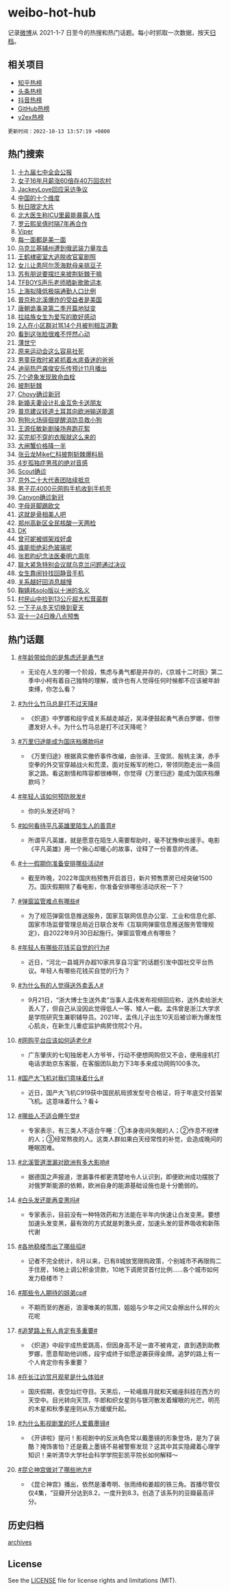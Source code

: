 # weibo-hot-hub

记录[微博](https://www.weibo.com)从 2021-1-7 日至今的热搜和热门话题。每小时抓取一次数据，按天[归档](archives)。

## 相关项目

- [知乎热榜](https://github.com/lonnyzhang423/zhihu-hot-hub)
- [头条热榜](https://github.com/lonnyzhang423/toutiao-hot-hub)
- [抖音热榜](https://github.com/lonnyzhang423/douyin-hot-hub)
- [GitHub热榜](https://github.com/lonnyzhang423/github-hot-hub)
- [v2ex热榜](https://github.com/lonnyzhang423/v2ex-hot-hub)


`更新时间：2022-10-13 13:57:19 +0800`

## 热门搜索

1. [十九届七中全会公报](https://m.weibo.cn/search?containerid=100103type%3D1%26t%3D10%26q%3D%23%E5%8D%81%E4%B9%9D%E5%B1%8A%E4%B8%83%E4%B8%AD%E5%85%A8%E4%BC%9A%E5%85%AC%E6%8A%A5%23&stream_entry_id=51&isnewpage=1&extparam=seat%3D1%26filter_type%3Drealtimehot%26c_type%3D51%26dgr%3D0%26cate%3D10103%26pos%3D0%26display_time%3D1665640638%26pre_seqid%3D16656406380110993952&luicode=10000011&lfid=106003type%253D25%2526t%253D3%2526disable_hot%253D1%2526filter_type%253Drealtimehot)
1. [女子16年月薪涨60倍存40万回农村](https://m.weibo.cn/search?containerid=100103type%3D1%26t%3D10%26q%3D%23%E5%A5%B3%E5%AD%9016%E5%B9%B4%E6%9C%88%E8%96%AA%E6%B6%A860%E5%80%8D%E5%AD%9840%E4%B8%87%E5%9B%9E%E5%86%9C%E6%9D%91%23&stream_entry_id=31&isnewpage=1&extparam=seat%3D1%26c_type%3D31%26lcate%3D5001%26pos%3D0%26dgr%3D0%26realpos%3D1%26q%3D%2523%25E5%25A5%25B3%25E5%25AD%259016%25E5%25B9%25B4%25E6%259C%2588%25E8%2596%25AA%25E6%25B6%25A860%25E5%2580%258D%25E5%25AD%259840%25E4%25B8%2587%25E5%259B%259E%25E5%2586%259C%25E6%259D%2591%2523%26filter_type%3Drealtimehot%26flag%3D2%26band_rank%3D1%26cate%3D0%26display_time%3D1665640638%26pre_seqid%3D16656406380110993952&luicode=10000011&lfid=106003type%253D25%2526t%253D3%2526disable_hot%253D1%2526filter_type%253Drealtimehot)
1. [JackeyLove回应采访争议](https://m.weibo.cn/search?containerid=100103type%3D1%26t%3D10%26q%3D%23JackeyLove%E5%9B%9E%E5%BA%94%E9%87%87%E8%AE%BF%E4%BA%89%E8%AE%AE%23&stream_entry_id=31&isnewpage=1&extparam=seat%3D1%26c_type%3D31%26lcate%3D5001%26pos%3D1%26dgr%3D0%26realpos%3D2%26q%3D%2523JackeyLove%25E5%259B%259E%25E5%25BA%2594%25E9%2587%2587%25E8%25AE%25BF%25E4%25BA%2589%25E8%25AE%25AE%2523%26filter_type%3Drealtimehot%26flag%3D0%26band_rank%3D2%26cate%3D0%26display_time%3D1665640638%26pre_seqid%3D16656406380110993952&luicode=10000011&lfid=106003type%253D25%2526t%253D3%2526disable_hot%253D1%2526filter_type%253Drealtimehot)
1. [中国的十个维度](https://m.weibo.cn/search?containerid=100103type%3D1%26t%3D10%26q%3D%23%E4%B8%AD%E5%9B%BD%E7%9A%84%E5%8D%81%E4%B8%AA%E7%BB%B4%E5%BA%A6%23&stream_entry_id=31&isnewpage=1&extparam=seat%3D1%26c_type%3D31%26lcate%3D5001%26pos%3D2%26dgr%3D0%26realpos%3D3%26q%3D%2523%25E4%25B8%25AD%25E5%259B%25BD%25E7%259A%2584%25E5%258D%2581%25E4%25B8%25AA%25E7%25BB%25B4%25E5%25BA%25A6%2523%26filter_type%3Drealtimehot%26flag%3D0%26band_rank%3D3%26cate%3D0%26display_time%3D1665640638%26pre_seqid%3D16656406380110993952&luicode=10000011&lfid=106003type%253D25%2526t%253D3%2526disable_hot%253D1%2526filter_type%253Drealtimehot)
1. [秋日限定大片](https://m.weibo.cn/search?containerid=100103type%3D1%26t%3D10%26q%3D%23%E7%A7%8B%E6%97%A5%E9%99%90%E5%AE%9A%E5%A4%A7%E7%89%87%23&stream_entry_id=31&isnewpage=1&extparam=seat%3D1%26c_type%3D31%26lcate%3D5001%26pos%3D3%26dgr%3D0%26q%3D%2523%25E7%25A7%258B%25E6%2597%25A5%25E9%2599%2590%25E5%25AE%259A%25E5%25A4%25A7%25E7%2589%2587%2523%26filter_type%3Drealtimehot%26adid%3D167922%26band_rank%3D4%26cate%3D0%26display_time%3D1665640638%26pre_seqid%3D16656406380110993952&luicode=10000011&lfid=106003type%253D25%2526t%253D3%2526disable_hot%253D1%2526filter_type%253Drealtimehot)
1. [北大医生称ICU里最能暴露人性](https://m.weibo.cn/search?containerid=100103type%3D1%26t%3D10%26q%3D%23%E5%8C%97%E5%A4%A7%E5%8C%BB%E7%94%9F%E7%A7%B0ICU%E9%87%8C%E6%9C%80%E8%83%BD%E6%9A%B4%E9%9C%B2%E4%BA%BA%E6%80%A7%23&stream_entry_id=31&isnewpage=1&extparam=seat%3D1%26c_type%3D31%26lcate%3D5001%26pos%3D4%26dgr%3D0%26realpos%3D4%26q%3D%2523%25E5%258C%2597%25E5%25A4%25A7%25E5%258C%25BB%25E7%2594%259F%25E7%25A7%25B0ICU%25E9%2587%258C%25E6%259C%2580%25E8%2583%25BD%25E6%259A%25B4%25E9%259C%25B2%25E4%25BA%25BA%25E6%2580%25A7%2523%26filter_type%3Drealtimehot%26flag%3D0%26band_rank%3D4%26cate%3D0%26display_time%3D1665640638%26pre_seqid%3D16656406380110993952&luicode=10000011&lfid=106003type%253D25%2526t%253D3%2526disable_hot%253D1%2526filter_type%253Drealtimehot)
1. [罗云熙吴倩时隔7年再合作](https://m.weibo.cn/search?containerid=100103type%3D1%26t%3D10%26q%3D%23%E7%BD%97%E4%BA%91%E7%86%99%E5%90%B4%E5%80%A9%E6%97%B6%E9%9A%947%E5%B9%B4%E5%86%8D%E5%90%88%E4%BD%9C%23&stream_entry_id=31&isnewpage=1&extparam=seat%3D1%26c_type%3D31%26lcate%3D5001%26pos%3D5%26dgr%3D0%26realpos%3D5%26q%3D%2523%25E7%25BD%2597%25E4%25BA%2591%25E7%2586%2599%25E5%2590%25B4%25E5%2580%25A9%25E6%2597%25B6%25E9%259A%25947%25E5%25B9%25B4%25E5%2586%258D%25E5%2590%2588%25E4%25BD%259C%2523%26filter_type%3Drealtimehot%26flag%3D0%26band_rank%3D5%26cate%3D0%26display_time%3D1665640638%26pre_seqid%3D16656406380110993952&luicode=10000011&lfid=106003type%253D25%2526t%253D3%2526disable_hot%253D1%2526filter_type%253Drealtimehot)
1. [Viper](https://m.weibo.cn/search?containerid=100103type%3D1%26t%3D10%26q%3DViper&stream_entry_id=31&isnewpage=1&extparam=seat%3D1%26c_type%3D31%26lcate%3D5001%26pos%3D6%26dgr%3D0%26realpos%3D6%26q%3DViper%26filter_type%3Drealtimehot%26flag%3D1%26band_rank%3D6%26cate%3D0%26display_time%3D1665640638%26pre_seqid%3D16656406380110993952&luicode=10000011&lfid=106003type%253D25%2526t%253D3%2526disable_hot%253D1%2526filter_type%253Drealtimehot)
1. [每一面都是美一面](https://m.weibo.cn/search?containerid=100103type%3D1%26t%3D10%26q%3D%23%E6%AF%8F%E4%B8%80%E9%9D%A2%E9%83%BD%E6%98%AF%E7%BE%8E%E4%B8%80%E9%9D%A2%23&stream_entry_id=31&isnewpage=1&extparam=seat%3D1%26c_type%3D31%26lcate%3D5001%26pos%3D7%26dgr%3D0%26q%3D%2523%25E6%25AF%258F%25E4%25B8%2580%25E9%259D%25A2%25E9%2583%25BD%25E6%2598%25AF%25E7%25BE%258E%25E4%25B8%2580%25E9%259D%25A2%2523%26filter_type%3Drealtimehot%26adid%3D168028%26band_rank%3D7%26topic_ad%3D1%26cate%3D0%26display_time%3D1665640638%26pre_seqid%3D16656406380110993952&luicode=10000011&lfid=106003type%253D25%2526t%253D3%2526disable_hot%253D1%2526filter_type%253Drealtimehot)
1. [乌克兰基辅州遭到俄武装力量攻击](https://m.weibo.cn/search?containerid=100103type%3D1%26t%3D10%26q%3D%23%E4%B9%8C%E5%85%8B%E5%85%B0%E5%9F%BA%E8%BE%85%E5%B7%9E%E9%81%AD%E5%88%B0%E4%BF%84%E6%AD%A6%E8%A3%85%E5%8A%9B%E9%87%8F%E6%94%BB%E5%87%BB%23&stream_entry_id=31&isnewpage=1&extparam=seat%3D1%26c_type%3D31%26lcate%3D5001%26pos%3D8%26dgr%3D0%26realpos%3D7%26q%3D%2523%25E4%25B9%258C%25E5%2585%258B%25E5%2585%25B0%25E5%259F%25BA%25E8%25BE%2585%25E5%25B7%259E%25E9%2581%25AD%25E5%2588%25B0%25E4%25BF%2584%25E6%25AD%25A6%25E8%25A3%2585%25E5%258A%259B%25E9%2587%258F%25E6%2594%25BB%25E5%2587%25BB%2523%26filter_type%3Drealtimehot%26flag%3D1%26band_rank%3D7%26cate%3D0%26display_time%3D1665640638%26pre_seqid%3D16656406380110993952&luicode=10000011&lfid=106003type%253D25%2526t%253D3%2526disable_hot%253D1%2526filter_type%253Drealtimehot)
1. [王鹤棣密室大逃脱收官宴剧照](https://m.weibo.cn/search?containerid=100103type%3D1%26t%3D10%26q%3D%23%E7%8E%8B%E9%B9%A4%E6%A3%A3%E5%AF%86%E5%AE%A4%E5%A4%A7%E9%80%83%E8%84%B1%E6%94%B6%E5%AE%98%E5%AE%B4%E5%89%A7%E7%85%A7%23&stream_entry_id=31&isnewpage=1&extparam=seat%3D1%26c_type%3D31%26lcate%3D5001%26pos%3D9%26dgr%3D0%26realpos%3D8%26q%3D%2523%25E7%258E%258B%25E9%25B9%25A4%25E6%25A3%25A3%25E5%25AF%2586%25E5%25AE%25A4%25E5%25A4%25A7%25E9%2580%2583%25E8%2584%25B1%25E6%2594%25B6%25E5%25AE%2598%25E5%25AE%25B4%25E5%2589%25A7%25E7%2585%25A7%2523%26filter_type%3Drealtimehot%26flag%3D1%26band_rank%3D8%26cate%3D0%26display_time%3D1665640638%26pre_seqid%3D16656406380110993952&luicode=10000011&lfid=106003type%253D25%2526t%253D3%2526disable_hot%253D1%2526filter_type%253Drealtimehot)
1. [女儿让患阿尔茨海默母亲挑豆子](https://m.weibo.cn/search?containerid=100103type%3D1%26t%3D10%26q%3D%23%E5%A5%B3%E5%84%BF%E8%AE%A9%E6%82%A3%E9%98%BF%E5%B0%94%E8%8C%A8%E6%B5%B7%E9%BB%98%E6%AF%8D%E4%BA%B2%E6%8C%91%E8%B1%86%E5%AD%90%23&stream_entry_id=31&isnewpage=1&extparam=seat%3D1%26c_type%3D31%26lcate%3D5001%26pos%3D10%26dgr%3D0%26realpos%3D9%26q%3D%2523%25E5%25A5%25B3%25E5%2584%25BF%25E8%25AE%25A9%25E6%2582%25A3%25E9%2598%25BF%25E5%25B0%2594%25E8%258C%25A8%25E6%25B5%25B7%25E9%25BB%2598%25E6%25AF%258D%25E4%25BA%25B2%25E6%258C%2591%25E8%25B1%2586%25E5%25AD%2590%2523%26filter_type%3Drealtimehot%26flag%3D0%26band_rank%3D9%26cate%3D0%26display_time%3D1665640638%26pre_seqid%3D16656406380110993952&luicode=10000011&lfid=106003type%253D25%2526t%253D3%2526disable_hot%253D1%2526filter_type%253Drealtimehot)
1. [苏有朋说要摆烂来披荆斩棘干嘛](https://m.weibo.cn/search?containerid=100103type%3D1%26t%3D10%26q%3D%23%E8%8B%8F%E6%9C%89%E6%9C%8B%E8%AF%B4%E8%A6%81%E6%91%86%E7%83%82%E6%9D%A5%E6%8A%AB%E8%8D%86%E6%96%A9%E6%A3%98%E5%B9%B2%E5%98%9B%23&stream_entry_id=31&isnewpage=1&extparam=seat%3D1%26c_type%3D31%26lcate%3D5001%26pos%3D11%26dgr%3D0%26realpos%3D10%26q%3D%2523%25E8%258B%258F%25E6%259C%2589%25E6%259C%258B%25E8%25AF%25B4%25E8%25A6%2581%25E6%2591%2586%25E7%2583%2582%25E6%259D%25A5%25E6%258A%25AB%25E8%258D%2586%25E6%2596%25A9%25E6%25A3%2598%25E5%25B9%25B2%25E5%2598%259B%2523%26filter_type%3Drealtimehot%26flag%3D1%26band_rank%3D10%26cate%3D0%26display_time%3D1665640638%26pre_seqid%3D16656406380110993952&luicode=10000011&lfid=106003type%253D25%2526t%253D3%2526disable_hot%253D1%2526filter_type%253Drealtimehot)
1. [TFBOYS声乐老师晒新歌歌词本](https://m.weibo.cn/search?containerid=100103type%3D1%26t%3D10%26q%3D%23TFBOYS%E5%A3%B0%E4%B9%90%E8%80%81%E5%B8%88%E6%99%92%E6%96%B0%E6%AD%8C%E6%AD%8C%E8%AF%8D%E6%9C%AC%23&stream_entry_id=31&isnewpage=1&extparam=seat%3D1%26c_type%3D31%26lcate%3D5001%26pos%3D12%26dgr%3D0%26realpos%3D11%26q%3D%2523TFBOYS%25E5%25A3%25B0%25E4%25B9%2590%25E8%2580%2581%25E5%25B8%2588%25E6%2599%2592%25E6%2596%25B0%25E6%25AD%258C%25E6%25AD%258C%25E8%25AF%258D%25E6%259C%25AC%2523%26filter_type%3Drealtimehot%26flag%3D1%26band_rank%3D11%26cate%3D0%26display_time%3D1665640638%26pre_seqid%3D16656406380110993952&luicode=10000011&lfid=106003type%253D25%2526t%253D3%2526disable_hot%253D1%2526filter_type%253Drealtimehot)
1. [上海拟降低极端通勤人口比例](https://m.weibo.cn/search?containerid=100103type%3D1%26t%3D10%26q%3D%23%E4%B8%8A%E6%B5%B7%E6%8B%9F%E9%99%8D%E4%BD%8E%E6%9E%81%E7%AB%AF%E9%80%9A%E5%8B%A4%E4%BA%BA%E5%8F%A3%E6%AF%94%E4%BE%8B%23&stream_entry_id=31&isnewpage=1&extparam=seat%3D1%26c_type%3D31%26lcate%3D5001%26pos%3D13%26dgr%3D0%26realpos%3D12%26q%3D%2523%25E4%25B8%258A%25E6%25B5%25B7%25E6%258B%259F%25E9%2599%258D%25E4%25BD%258E%25E6%259E%2581%25E7%25AB%25AF%25E9%2580%259A%25E5%258B%25A4%25E4%25BA%25BA%25E5%258F%25A3%25E6%25AF%2594%25E4%25BE%258B%2523%26filter_type%3Drealtimehot%26flag%3D1%26band_rank%3D12%26cate%3D0%26display_time%3D1665640638%26pre_seqid%3D16656406380110993952&luicode=10000011&lfid=106003type%253D25%2526t%253D3%2526disable_hot%253D1%2526filter_type%253Drealtimehot)
1. [普京称北溪爆炸的受益者是美国](https://m.weibo.cn/search?containerid=100103type%3D1%26t%3D10%26q%3D%23%E6%99%AE%E4%BA%AC%E7%A7%B0%E5%8C%97%E6%BA%AA%E7%88%86%E7%82%B8%E7%9A%84%E5%8F%97%E7%9B%8A%E8%80%85%E6%98%AF%E7%BE%8E%E5%9B%BD%23&stream_entry_id=31&isnewpage=1&extparam=seat%3D1%26c_type%3D31%26lcate%3D5001%26pos%3D14%26dgr%3D0%26realpos%3D13%26q%3D%2523%25E6%2599%25AE%25E4%25BA%25AC%25E7%25A7%25B0%25E5%258C%2597%25E6%25BA%25AA%25E7%2588%2586%25E7%2582%25B8%25E7%259A%2584%25E5%258F%2597%25E7%259B%258A%25E8%2580%2585%25E6%2598%25AF%25E7%25BE%258E%25E5%259B%25BD%2523%26filter_type%3Drealtimehot%26flag%3D0%26band_rank%3D13%26cate%3D0%26display_time%3D1665640638%26pre_seqid%3D16656406380110993952&luicode=10000011&lfid=106003type%253D25%2526t%253D3%2526disable_hot%253D1%2526filter_type%253Drealtimehot)
1. [唐朝诡事录第二季开篇地狱变](https://m.weibo.cn/search?containerid=100103type%3D1%26t%3D10%26q%3D%23%E5%94%90%E6%9C%9D%E8%AF%A1%E4%BA%8B%E5%BD%95%E7%AC%AC%E4%BA%8C%E5%AD%A3%E5%BC%80%E7%AF%87%E5%9C%B0%E7%8B%B1%E5%8F%98%23&stream_entry_id=31&isnewpage=1&extparam=seat%3D1%26c_type%3D31%26lcate%3D5001%26pos%3D15%26dgr%3D0%26realpos%3D14%26q%3D%2523%25E5%2594%2590%25E6%259C%259D%25E8%25AF%25A1%25E4%25BA%258B%25E5%25BD%2595%25E7%25AC%25AC%25E4%25BA%258C%25E5%25AD%25A3%25E5%25BC%2580%25E7%25AF%2587%25E5%259C%25B0%25E7%258B%25B1%25E5%258F%2598%2523%26filter_type%3Drealtimehot%26flag%3D0%26band_rank%3D14%26cate%3D0%26display_time%3D1665640638%26pre_seqid%3D16656406380110993952&luicode=10000011&lfid=106003type%253D25%2526t%253D3%2526disable_hot%253D1%2526filter_type%253Drealtimehot)
1. [拉祜族女生为爱写的歌好感动](https://m.weibo.cn/search?containerid=100103type%3D1%26t%3D10%26q%3D%23%E6%8B%89%E7%A5%9C%E6%97%8F%E5%A5%B3%E7%94%9F%E4%B8%BA%E7%88%B1%E5%86%99%E7%9A%84%E6%AD%8C%E5%A5%BD%E6%84%9F%E5%8A%A8%23&stream_entry_id=31&isnewpage=1&extparam=seat%3D1%26c_type%3D31%26lcate%3D5001%26pos%3D16%26dgr%3D0%26realpos%3D15%26q%3D%2523%25E6%258B%2589%25E7%25A5%259C%25E6%2597%258F%25E5%25A5%25B3%25E7%2594%259F%25E4%25B8%25BA%25E7%2588%25B1%25E5%2586%2599%25E7%259A%2584%25E6%25AD%258C%25E5%25A5%25BD%25E6%2584%259F%25E5%258A%25A8%2523%26filter_type%3Drealtimehot%26adid%3D168117%26flag%3D0%26band_rank%3D15%26cate%3D0%26display_time%3D1665640638%26pre_seqid%3D16656406380110993952&luicode=10000011&lfid=106003type%253D25%2526t%253D3%2526disable_hot%253D1%2526filter_type%253Drealtimehot)
1. [2人在小区群对骂14个月被判相互道歉](https://m.weibo.cn/search?containerid=100103type%3D1%26t%3D10%26q%3D%232%E4%BA%BA%E5%9C%A8%E5%B0%8F%E5%8C%BA%E7%BE%A4%E5%AF%B9%E9%AA%8214%E4%B8%AA%E6%9C%88%E8%A2%AB%E5%88%A4%E7%9B%B8%E4%BA%92%E9%81%93%E6%AD%89%23&stream_entry_id=31&isnewpage=1&extparam=seat%3D1%26c_type%3D31%26lcate%3D5001%26pos%3D17%26dgr%3D0%26realpos%3D16%26q%3D%25232%25E4%25BA%25BA%25E5%259C%25A8%25E5%25B0%258F%25E5%258C%25BA%25E7%25BE%25A4%25E5%25AF%25B9%25E9%25AA%258214%25E4%25B8%25AA%25E6%259C%2588%25E8%25A2%25AB%25E5%2588%25A4%25E7%259B%25B8%25E4%25BA%2592%25E9%2581%2593%25E6%25AD%2589%2523%26filter_type%3Drealtimehot%26flag%3D1%26band_rank%3D16%26cate%3D0%26display_time%3D1665640638%26pre_seqid%3D16656406380110993952&luicode=10000011&lfid=106003type%253D25%2526t%253D3%2526disable_hot%253D1%2526filter_type%253Drealtimehot)
1. [看到这张脸很难不怦然心动](https://m.weibo.cn/search?containerid=100103type%3D1%26t%3D10%26q%3D%23%E7%9C%8B%E5%88%B0%E8%BF%99%E5%BC%A0%E8%84%B8%E5%BE%88%E9%9A%BE%E4%B8%8D%E6%80%A6%E7%84%B6%E5%BF%83%E5%8A%A8%23&stream_entry_id=31&isnewpage=1&extparam=seat%3D1%26c_type%3D31%26lcate%3D5001%26pos%3D18%26dgr%3D0%26realpos%3D17%26q%3D%2523%25E7%259C%258B%25E5%2588%25B0%25E8%25BF%2599%25E5%25BC%25A0%25E8%2584%25B8%25E5%25BE%2588%25E9%259A%25BE%25E4%25B8%258D%25E6%2580%25A6%25E7%2584%25B6%25E5%25BF%2583%25E5%258A%25A8%2523%26filter_type%3Drealtimehot%26flag%3D1%26band_rank%3D17%26cate%3D0%26display_time%3D1665640638%26pre_seqid%3D16656406380110993952&luicode=10000011&lfid=106003type%253D25%2526t%253D3%2526disable_hot%253D1%2526filter_type%253Drealtimehot)
1. [薄世宁](https://m.weibo.cn/search?containerid=100103type%3D1%26t%3D10%26q%3D%E8%96%84%E4%B8%96%E5%AE%81&stream_entry_id=31&isnewpage=1&extparam=seat%3D1%26c_type%3D31%26lcate%3D5001%26pos%3D19%26dgr%3D0%26realpos%3D18%26q%3D%25E8%2596%2584%25E4%25B8%2596%25E5%25AE%2581%26filter_type%3Drealtimehot%26flag%3D1%26band_rank%3D18%26cate%3D0%26display_time%3D1665640638%26pre_seqid%3D16656406380110993952&luicode=10000011&lfid=106003type%253D25%2526t%253D3%2526disable_hot%253D1%2526filter_type%253Drealtimehot)
1. [原来运动会这么容易社死](https://m.weibo.cn/search?containerid=100103type%3D1%26t%3D10%26q%3D%23%E5%8E%9F%E6%9D%A5%E8%BF%90%E5%8A%A8%E4%BC%9A%E8%BF%99%E4%B9%88%E5%AE%B9%E6%98%93%E7%A4%BE%E6%AD%BB%23&stream_entry_id=31&isnewpage=1&extparam=seat%3D1%26c_type%3D31%26lcate%3D5001%26pos%3D20%26dgr%3D0%26realpos%3D19%26q%3D%2523%25E5%258E%259F%25E6%259D%25A5%25E8%25BF%2590%25E5%258A%25A8%25E4%25BC%259A%25E8%25BF%2599%25E4%25B9%2588%25E5%25AE%25B9%25E6%2598%2593%25E7%25A4%25BE%25E6%25AD%25BB%2523%26filter_type%3Drealtimehot%26flag%3D1%26band_rank%3D19%26cate%3D0%26display_time%3D1665640638%26pre_seqid%3D16656406380110993952&luicode=10000011&lfid=106003type%253D25%2526t%253D3%2526disable_hot%253D1%2526filter_type%253Drealtimehot)
1. [男童获救时紧紧抓着水底昏迷的爸爸](https://m.weibo.cn/search?containerid=100103type%3D1%26t%3D10%26q%3D%23%E7%94%B7%E7%AB%A5%E8%8E%B7%E6%95%91%E6%97%B6%E7%B4%A7%E7%B4%A7%E6%8A%93%E7%9D%80%E6%B0%B4%E5%BA%95%E6%98%8F%E8%BF%B7%E7%9A%84%E7%88%B8%E7%88%B8%23&stream_entry_id=31&isnewpage=1&extparam=seat%3D1%26c_type%3D31%26lcate%3D5001%26pos%3D21%26dgr%3D0%26realpos%3D20%26q%3D%2523%25E7%2594%25B7%25E7%25AB%25A5%25E8%258E%25B7%25E6%2595%2591%25E6%2597%25B6%25E7%25B4%25A7%25E7%25B4%25A7%25E6%258A%2593%25E7%259D%2580%25E6%25B0%25B4%25E5%25BA%2595%25E6%2598%258F%25E8%25BF%25B7%25E7%259A%2584%25E7%2588%25B8%25E7%2588%25B8%2523%26filter_type%3Drealtimehot%26flag%3D1%26band_rank%3D20%26cate%3D0%26display_time%3D1665640638%26pre_seqid%3D16656406380110993952&luicode=10000011&lfid=106003type%253D25%2526t%253D3%2526disable_hot%253D1%2526filter_type%253Drealtimehot)
1. [迪丽热巴龚俊安乐传预计11月播出](https://m.weibo.cn/search?containerid=100103type%3D1%26t%3D10%26q%3D%23%E8%BF%AA%E4%B8%BD%E7%83%AD%E5%B7%B4%E9%BE%9A%E4%BF%8A%E5%AE%89%E4%B9%90%E4%BC%A0%E9%A2%84%E8%AE%A111%E6%9C%88%E6%92%AD%E5%87%BA%23&stream_entry_id=31&isnewpage=1&extparam=seat%3D1%26c_type%3D31%26lcate%3D5001%26pos%3D22%26dgr%3D0%26realpos%3D21%26q%3D%2523%25E8%25BF%25AA%25E4%25B8%25BD%25E7%2583%25AD%25E5%25B7%25B4%25E9%25BE%259A%25E4%25BF%258A%25E5%25AE%2589%25E4%25B9%2590%25E4%25BC%25A0%25E9%25A2%2584%25E8%25AE%25A111%25E6%259C%2588%25E6%2592%25AD%25E5%2587%25BA%2523%26filter_type%3Drealtimehot%26flag%3D0%26band_rank%3D21%26cate%3D0%26display_time%3D1665640638%26pre_seqid%3D16656406380110993952&luicode=10000011&lfid=106003type%253D25%2526t%253D3%2526disable_hot%253D1%2526filter_type%253Drealtimehot)
1. [7个迹象发现致命血栓](https://m.weibo.cn/search?containerid=100103type%3D1%26t%3D10%26q%3D%237%E4%B8%AA%E8%BF%B9%E8%B1%A1%E5%8F%91%E7%8E%B0%E8%87%B4%E5%91%BD%E8%A1%80%E6%A0%93%23&stream_entry_id=31&isnewpage=1&extparam=seat%3D1%26c_type%3D31%26lcate%3D5001%26pos%3D23%26dgr%3D0%26realpos%3D22%26q%3D%25237%25E4%25B8%25AA%25E8%25BF%25B9%25E8%25B1%25A1%25E5%258F%2591%25E7%258E%25B0%25E8%2587%25B4%25E5%2591%25BD%25E8%25A1%2580%25E6%25A0%2593%2523%26filter_type%3Drealtimehot%26flag%3D0%26band_rank%3D22%26cate%3D0%26display_time%3D1665640638%26pre_seqid%3D16656406380110993952&luicode=10000011&lfid=106003type%253D25%2526t%253D3%2526disable_hot%253D1%2526filter_type%253Drealtimehot)
1. [披荆斩棘](https://m.weibo.cn/search?containerid=100103type%3D1%26t%3D10%26q%3D%E6%8A%AB%E8%8D%86%E6%96%A9%E6%A3%98&stream_entry_id=31&isnewpage=1&extparam=seat%3D1%26c_type%3D31%26lcate%3D5001%26pos%3D24%26dgr%3D0%26realpos%3D23%26q%3D%25E6%258A%25AB%25E8%258D%2586%25E6%2596%25A9%25E6%25A3%2598%26filter_type%3Drealtimehot%26flag%3D1%26band_rank%3D23%26cate%3D0%26display_time%3D1665640638%26pre_seqid%3D16656406380110993952&luicode=10000011&lfid=106003type%253D25%2526t%253D3%2526disable_hot%253D1%2526filter_type%253Drealtimehot)
1. [Chovy确诊新冠](https://m.weibo.cn/search?containerid=100103type%3D1%26t%3D10%26q%3D%23Chovy%E7%A1%AE%E8%AF%8A%E6%96%B0%E5%86%A0%23&stream_entry_id=31&isnewpage=1&extparam=seat%3D1%26c_type%3D31%26lcate%3D5001%26pos%3D25%26dgr%3D0%26realpos%3D24%26q%3D%2523Chovy%25E7%25A1%25AE%25E8%25AF%258A%25E6%2596%25B0%25E5%2586%25A0%2523%26filter_type%3Drealtimehot%26flag%3D0%26band_rank%3D24%26cate%3D0%26display_time%3D1665640638%26pre_seqid%3D16656406380110993952&luicode=10000011&lfid=106003type%253D25%2526t%253D3%2526disable_hot%253D1%2526filter_type%253Drealtimehot)
1. [新婚夫妻设计礼金互免卡送朋友](https://m.weibo.cn/search?containerid=100103type%3D1%26t%3D10%26q%3D%23%E6%96%B0%E5%A9%9A%E5%A4%AB%E5%A6%BB%E8%AE%BE%E8%AE%A1%E7%A4%BC%E9%87%91%E4%BA%92%E5%85%8D%E5%8D%A1%E9%80%81%E6%9C%8B%E5%8F%8B%23&stream_entry_id=31&isnewpage=1&extparam=seat%3D1%26c_type%3D31%26lcate%3D5001%26pos%3D26%26dgr%3D0%26realpos%3D25%26q%3D%2523%25E6%2596%25B0%25E5%25A9%259A%25E5%25A4%25AB%25E5%25A6%25BB%25E8%25AE%25BE%25E8%25AE%25A1%25E7%25A4%25BC%25E9%2587%2591%25E4%25BA%2592%25E5%2585%258D%25E5%258D%25A1%25E9%2580%2581%25E6%259C%258B%25E5%258F%258B%2523%26filter_type%3Drealtimehot%26flag%3D1%26band_rank%3D25%26cate%3D0%26display_time%3D1665640638%26pre_seqid%3D16656406380110993952&luicode=10000011&lfid=106003type%253D25%2526t%253D3%2526disable_hot%253D1%2526filter_type%253Drealtimehot)
1. [普京建议转道土耳其向欧洲输送能源](https://m.weibo.cn/search?containerid=100103type%3D1%26t%3D10%26q%3D%23%E6%99%AE%E4%BA%AC%E5%BB%BA%E8%AE%AE%E8%BD%AC%E9%81%93%E5%9C%9F%E8%80%B3%E5%85%B6%E5%90%91%E6%AC%A7%E6%B4%B2%E8%BE%93%E9%80%81%E8%83%BD%E6%BA%90%23&stream_entry_id=31&isnewpage=1&extparam=seat%3D1%26c_type%3D31%26lcate%3D5001%26pos%3D27%26dgr%3D0%26realpos%3D26%26q%3D%2523%25E6%2599%25AE%25E4%25BA%25AC%25E5%25BB%25BA%25E8%25AE%25AE%25E8%25BD%25AC%25E9%2581%2593%25E5%259C%259F%25E8%2580%25B3%25E5%2585%25B6%25E5%2590%2591%25E6%25AC%25A7%25E6%25B4%25B2%25E8%25BE%2593%25E9%2580%2581%25E8%2583%25BD%25E6%25BA%2590%2523%26filter_type%3Drealtimehot%26flag%3D0%26band_rank%3D26%26cate%3D0%26display_time%3D1665640638%26pre_seqid%3D16656406380110993952&luicode=10000011&lfid=106003type%253D25%2526t%253D3%2526disable_hot%253D1%2526filter_type%253Drealtimehot)
1. [狗狗火场徘徊提醒消防员救小狗](https://m.weibo.cn/search?containerid=100103type%3D1%26t%3D10%26q%3D%23%E7%8B%97%E7%8B%97%E7%81%AB%E5%9C%BA%E5%BE%98%E5%BE%8A%E6%8F%90%E9%86%92%E6%B6%88%E9%98%B2%E5%91%98%E6%95%91%E5%B0%8F%E7%8B%97%23&stream_entry_id=31&isnewpage=1&extparam=seat%3D1%26c_type%3D31%26lcate%3D5001%26pos%3D28%26dgr%3D0%26realpos%3D27%26q%3D%2523%25E7%258B%2597%25E7%258B%2597%25E7%2581%25AB%25E5%259C%25BA%25E5%25BE%2598%25E5%25BE%258A%25E6%258F%2590%25E9%2586%2592%25E6%25B6%2588%25E9%2598%25B2%25E5%2591%2598%25E6%2595%2591%25E5%25B0%258F%25E7%258B%2597%2523%26filter_type%3Drealtimehot%26flag%3D1%26band_rank%3D27%26cate%3D0%26display_time%3D1665640638%26pre_seqid%3D16656406380110993952&luicode=10000011&lfid=106003type%253D25%2526t%253D3%2526disable_hot%253D1%2526filter_type%253Drealtimehot)
1. [王源任敏新剧操场奔跑花絮](https://m.weibo.cn/search?containerid=100103type%3D1%26t%3D10%26q%3D%23%E7%8E%8B%E6%BA%90%E4%BB%BB%E6%95%8F%E6%96%B0%E5%89%A7%E6%93%8D%E5%9C%BA%E5%A5%94%E8%B7%91%E8%8A%B1%E7%B5%AE%23&stream_entry_id=31&isnewpage=1&extparam=seat%3D1%26c_type%3D31%26lcate%3D5001%26pos%3D29%26dgr%3D0%26realpos%3D28%26q%3D%2523%25E7%258E%258B%25E6%25BA%2590%25E4%25BB%25BB%25E6%2595%258F%25E6%2596%25B0%25E5%2589%25A7%25E6%2593%258D%25E5%259C%25BA%25E5%25A5%2594%25E8%25B7%2591%25E8%258A%25B1%25E7%25B5%25AE%2523%26filter_type%3Drealtimehot%26flag%3D0%26band_rank%3D28%26cate%3D0%26display_time%3D1665640638%26pre_seqid%3D16656406380110993952&luicode=10000011&lfid=106003type%253D25%2526t%253D3%2526disable_hot%253D1%2526filter_type%253Drealtimehot)
1. [买完却不穿的衣服就这么来的](https://m.weibo.cn/search?containerid=100103type%3D1%26t%3D10%26q%3D%23%E4%B9%B0%E5%AE%8C%E5%8D%B4%E4%B8%8D%E7%A9%BF%E7%9A%84%E8%A1%A3%E6%9C%8D%E5%B0%B1%E8%BF%99%E4%B9%88%E6%9D%A5%E7%9A%84%23&stream_entry_id=31&isnewpage=1&extparam=seat%3D1%26c_type%3D31%26lcate%3D5001%26pos%3D30%26dgr%3D0%26realpos%3D29%26q%3D%2523%25E4%25B9%25B0%25E5%25AE%258C%25E5%258D%25B4%25E4%25B8%258D%25E7%25A9%25BF%25E7%259A%2584%25E8%25A1%25A3%25E6%259C%258D%25E5%25B0%25B1%25E8%25BF%2599%25E4%25B9%2588%25E6%259D%25A5%25E7%259A%2584%2523%26filter_type%3Drealtimehot%26flag%3D1%26band_rank%3D29%26cate%3D0%26display_time%3D1665640638%26pre_seqid%3D16656406380110993952&luicode=10000011&lfid=106003type%253D25%2526t%253D3%2526disable_hot%253D1%2526filter_type%253Drealtimehot)
1. [大闸蟹价格降一半](https://m.weibo.cn/search?containerid=100103type%3D1%26t%3D10%26q%3D%23%E5%A4%A7%E9%97%B8%E8%9F%B9%E4%BB%B7%E6%A0%BC%E9%99%8D%E4%B8%80%E5%8D%8A%23&stream_entry_id=31&isnewpage=1&extparam=seat%3D1%26c_type%3D31%26lcate%3D5001%26pos%3D31%26dgr%3D0%26realpos%3D30%26q%3D%2523%25E5%25A4%25A7%25E9%2597%25B8%25E8%259F%25B9%25E4%25BB%25B7%25E6%25A0%25BC%25E9%2599%258D%25E4%25B8%2580%25E5%258D%258A%2523%26filter_type%3Drealtimehot%26flag%3D0%26band_rank%3D30%26cate%3D0%26display_time%3D1665640638%26pre_seqid%3D16656406380110993952&luicode=10000011&lfid=106003type%253D25%2526t%253D3%2526disable_hot%253D1%2526filter_type%253Drealtimehot)
1. [张云龙Mike仁科披荆斩棘爆料局](https://m.weibo.cn/search?containerid=100103type%3D1%26t%3D10%26q%3D%23%E5%BC%A0%E4%BA%91%E9%BE%99Mike%E4%BB%81%E7%A7%91%E6%8A%AB%E8%8D%86%E6%96%A9%E6%A3%98%E7%88%86%E6%96%99%E5%B1%80%23&stream_entry_id=31&isnewpage=1&extparam=seat%3D1%26c_type%3D31%26lcate%3D5001%26pos%3D32%26dgr%3D0%26realpos%3D31%26q%3D%2523%25E5%25BC%25A0%25E4%25BA%2591%25E9%25BE%2599Mike%25E4%25BB%2581%25E7%25A7%2591%25E6%258A%25AB%25E8%258D%2586%25E6%2596%25A9%25E6%25A3%2598%25E7%2588%2586%25E6%2596%2599%25E5%25B1%2580%2523%26filter_type%3Drealtimehot%26flag%3D1%26band_rank%3D31%26cate%3D0%26display_time%3D1665640638%26pre_seqid%3D16656406380110993952&luicode=10000011&lfid=106003type%253D25%2526t%253D3%2526disable_hot%253D1%2526filter_type%253Drealtimehot)
1. [4岁孤独症男孩的绝对音感](https://m.weibo.cn/search?containerid=100103type%3D1%26t%3D10%26q%3D%234%E5%B2%81%E5%AD%A4%E7%8B%AC%E7%97%87%E7%94%B7%E5%AD%A9%E7%9A%84%E7%BB%9D%E5%AF%B9%E9%9F%B3%E6%84%9F%23&stream_entry_id=31&isnewpage=1&extparam=seat%3D1%26c_type%3D31%26lcate%3D5001%26pos%3D33%26dgr%3D0%26realpos%3D32%26q%3D%25234%25E5%25B2%2581%25E5%25AD%25A4%25E7%258B%25AC%25E7%2597%2587%25E7%2594%25B7%25E5%25AD%25A9%25E7%259A%2584%25E7%25BB%259D%25E5%25AF%25B9%25E9%259F%25B3%25E6%2584%259F%2523%26filter_type%3Drealtimehot%26flag%3D0%26band_rank%3D32%26cate%3D0%26display_time%3D1665640638%26pre_seqid%3D16656406380110993952&luicode=10000011&lfid=106003type%253D25%2526t%253D3%2526disable_hot%253D1%2526filter_type%253Drealtimehot)
1. [Scout确诊](https://m.weibo.cn/search?containerid=100103type%3D1%26t%3D10%26q%3D%23Scout%E7%A1%AE%E8%AF%8A%23&stream_entry_id=31&isnewpage=1&extparam=seat%3D1%26c_type%3D31%26lcate%3D5001%26pos%3D34%26dgr%3D0%26realpos%3D33%26q%3D%2523Scout%25E7%25A1%25AE%25E8%25AF%258A%2523%26filter_type%3Drealtimehot%26flag%3D0%26band_rank%3D33%26cate%3D0%26display_time%3D1665640638%26pre_seqid%3D16656406380110993952&luicode=10000011&lfid=106003type%253D25%2526t%253D3%2526disable_hot%253D1%2526filter_type%253Drealtimehot)
1. [京外二十大代表团陆续抵京](https://m.weibo.cn/search?containerid=100103type%3D1%26t%3D10%26q%3D%23%E4%BA%AC%E5%A4%96%E4%BA%8C%E5%8D%81%E5%A4%A7%E4%BB%A3%E8%A1%A8%E5%9B%A2%E9%99%86%E7%BB%AD%E6%8A%B5%E4%BA%AC%23&stream_entry_id=31&isnewpage=1&extparam=seat%3D1%26c_type%3D31%26lcate%3D5001%26pos%3D35%26dgr%3D0%26realpos%3D34%26q%3D%2523%25E4%25BA%25AC%25E5%25A4%2596%25E4%25BA%258C%25E5%258D%2581%25E5%25A4%25A7%25E4%25BB%25A3%25E8%25A1%25A8%25E5%259B%25A2%25E9%2599%2586%25E7%25BB%25AD%25E6%258A%25B5%25E4%25BA%25AC%2523%26filter_type%3Drealtimehot%26flag%3D0%26band_rank%3D34%26cate%3D0%26display_time%3D1665640638%26pre_seqid%3D16656406380110993952&luicode=10000011&lfid=106003type%253D25%2526t%253D3%2526disable_hot%253D1%2526filter_type%253Drealtimehot)
1. [男子花4000元网购手机收到手机壳](https://m.weibo.cn/search?containerid=100103type%3D1%26t%3D10%26q%3D%23%E7%94%B7%E5%AD%90%E8%8A%B14000%E5%85%83%E7%BD%91%E8%B4%AD%E6%89%8B%E6%9C%BA%E6%94%B6%E5%88%B0%E6%89%8B%E6%9C%BA%E5%A3%B3%23&stream_entry_id=31&isnewpage=1&extparam=seat%3D1%26c_type%3D31%26lcate%3D5001%26pos%3D36%26dgr%3D0%26realpos%3D35%26q%3D%2523%25E7%2594%25B7%25E5%25AD%2590%25E8%258A%25B14000%25E5%2585%2583%25E7%25BD%2591%25E8%25B4%25AD%25E6%2589%258B%25E6%259C%25BA%25E6%2594%25B6%25E5%2588%25B0%25E6%2589%258B%25E6%259C%25BA%25E5%25A3%25B3%2523%26filter_type%3Drealtimehot%26flag%3D0%26band_rank%3D35%26cate%3D0%26display_time%3D1665640638%26pre_seqid%3D16656406380110993952&luicode=10000011&lfid=106003type%253D25%2526t%253D3%2526disable_hot%253D1%2526filter_type%253Drealtimehot)
1. [Canyon确诊新冠](https://m.weibo.cn/search?containerid=100103type%3D1%26t%3D10%26q%3D%23Canyon%E7%A1%AE%E8%AF%8A%E6%96%B0%E5%86%A0%23&stream_entry_id=31&isnewpage=1&extparam=seat%3D1%26c_type%3D31%26lcate%3D5001%26pos%3D37%26dgr%3D0%26realpos%3D36%26q%3D%2523Canyon%25E7%25A1%25AE%25E8%25AF%258A%25E6%2596%25B0%25E5%2586%25A0%2523%26filter_type%3Drealtimehot%26flag%3D0%26band_rank%3D36%26cate%3D0%26display_time%3D1665640638%26pre_seqid%3D16656406380110993952&luicode=10000011&lfid=106003type%253D25%2526t%253D3%2526disable_hot%253D1%2526filter_type%253Drealtimehot)
1. [字母哥脚踢欧文](https://m.weibo.cn/search?containerid=100103type%3D1%26t%3D10%26q%3D%23%E5%AD%97%E6%AF%8D%E5%93%A5%E8%84%9A%E8%B8%A2%E6%AC%A7%E6%96%87%23&stream_entry_id=31&isnewpage=1&extparam=seat%3D1%26c_type%3D31%26lcate%3D5001%26pos%3D38%26dgr%3D0%26realpos%3D37%26q%3D%2523%25E5%25AD%2597%25E6%25AF%258D%25E5%2593%25A5%25E8%2584%259A%25E8%25B8%25A2%25E6%25AC%25A7%25E6%2596%2587%2523%26filter_type%3Drealtimehot%26flag%3D0%26band_rank%3D37%26cate%3D0%26display_time%3D1665640638%26pre_seqid%3D16656406380110993952&luicode=10000011&lfid=106003type%253D25%2526t%253D3%2526disable_hot%253D1%2526filter_type%253Drealtimehot)
1. [这就是骨相美人吧](https://m.weibo.cn/search?containerid=100103type%3D1%26t%3D10%26q%3D%23%E8%BF%99%E5%B0%B1%E6%98%AF%E9%AA%A8%E7%9B%B8%E7%BE%8E%E4%BA%BA%E5%90%A7%23&stream_entry_id=31&isnewpage=1&extparam=seat%3D1%26c_type%3D31%26lcate%3D5001%26pos%3D39%26dgr%3D0%26realpos%3D38%26q%3D%2523%25E8%25BF%2599%25E5%25B0%25B1%25E6%2598%25AF%25E9%25AA%25A8%25E7%259B%25B8%25E7%25BE%258E%25E4%25BA%25BA%25E5%2590%25A7%2523%26filter_type%3Drealtimehot%26flag%3D0%26band_rank%3D38%26cate%3D0%26display_time%3D1665640638%26pre_seqid%3D16656406380110993952&luicode=10000011&lfid=106003type%253D25%2526t%253D3%2526disable_hot%253D1%2526filter_type%253Drealtimehot)
1. [郑州高新区全民核酸一天两检](https://m.weibo.cn/search?containerid=100103type%3D1%26t%3D10%26q%3D%23%E9%83%91%E5%B7%9E%E9%AB%98%E6%96%B0%E5%8C%BA%E5%85%A8%E6%B0%91%E6%A0%B8%E9%85%B8%E4%B8%80%E5%A4%A9%E4%B8%A4%E6%A3%80%23&stream_entry_id=31&isnewpage=1&extparam=seat%3D1%26c_type%3D31%26lcate%3D5001%26pos%3D40%26dgr%3D0%26realpos%3D39%26q%3D%2523%25E9%2583%2591%25E5%25B7%259E%25E9%25AB%2598%25E6%2596%25B0%25E5%258C%25BA%25E5%2585%25A8%25E6%25B0%2591%25E6%25A0%25B8%25E9%2585%25B8%25E4%25B8%2580%25E5%25A4%25A9%25E4%25B8%25A4%25E6%25A3%2580%2523%26filter_type%3Drealtimehot%26flag%3D0%26band_rank%3D39%26cate%3D0%26display_time%3D1665640638%26pre_seqid%3D16656406380110993952&luicode=10000011&lfid=106003type%253D25%2526t%253D3%2526disable_hot%253D1%2526filter_type%253Drealtimehot)
1. [DK](https://m.weibo.cn/search?containerid=100103type%3D1%26t%3D10%26q%3DDK&stream_entry_id=31&isnewpage=1&extparam=seat%3D1%26c_type%3D31%26lcate%3D5001%26pos%3D41%26dgr%3D0%26realpos%3D40%26q%3DDK%26filter_type%3Drealtimehot%26flag%3D0%26band_rank%3D40%26cate%3D0%26display_time%3D1665640638%26pre_seqid%3D16656406380110993952&luicode=10000011&lfid=106003type%253D25%2526t%253D3%2526disable_hot%253D1%2526filter_type%253Drealtimehot)
1. [曾可妮被绑架戏好虐](https://m.weibo.cn/search?containerid=100103type%3D1%26t%3D10%26q%3D%23%E6%9B%BE%E5%8F%AF%E5%A6%AE%E8%A2%AB%E7%BB%91%E6%9E%B6%E6%88%8F%E5%A5%BD%E8%99%90%23&stream_entry_id=31&isnewpage=1&extparam=seat%3D1%26c_type%3D31%26lcate%3D5001%26pos%3D42%26dgr%3D0%26realpos%3D41%26q%3D%2523%25E6%259B%25BE%25E5%258F%25AF%25E5%25A6%25AE%25E8%25A2%25AB%25E7%25BB%2591%25E6%259E%25B6%25E6%2588%258F%25E5%25A5%25BD%25E8%2599%2590%2523%26filter_type%3Drealtimehot%26flag%3D1%26band_rank%3D41%26cate%3D0%26display_time%3D1665640638%26pre_seqid%3D16656406380110993952&luicode=10000011&lfid=106003type%253D25%2526t%253D3%2526disable_hot%253D1%2526filter_type%253Drealtimehot)
1. [谁能拒绝彩色玻璃呢](https://m.weibo.cn/search?containerid=100103type%3D1%26t%3D10%26q%3D%23%E8%B0%81%E8%83%BD%E6%8B%92%E7%BB%9D%E5%BD%A9%E8%89%B2%E7%8E%BB%E7%92%83%E5%91%A2%23&stream_entry_id=31&isnewpage=1&extparam=seat%3D1%26c_type%3D31%26lcate%3D5001%26pos%3D43%26dgr%3D0%26realpos%3D42%26q%3D%2523%25E8%25B0%2581%25E8%2583%25BD%25E6%258B%2592%25E7%25BB%259D%25E5%25BD%25A9%25E8%2589%25B2%25E7%258E%25BB%25E7%2592%2583%25E5%2591%25A2%2523%26filter_type%3Drealtimehot%26flag%3D0%26band_rank%3D42%26cate%3D0%26display_time%3D1665640638%26pre_seqid%3D16656406380110993952&luicode=10000011&lfid=106003type%253D25%2526t%253D3%2526disable_hot%253D1%2526filter_type%253Drealtimehot)
1. [张若昀纪念法医秦明六周年](https://m.weibo.cn/search?containerid=100103type%3D1%26t%3D10%26q%3D%23%E5%BC%A0%E8%8B%A5%E6%98%80%E7%BA%AA%E5%BF%B5%E6%B3%95%E5%8C%BB%E7%A7%A6%E6%98%8E%E5%85%AD%E5%91%A8%E5%B9%B4%23&stream_entry_id=31&isnewpage=1&extparam=seat%3D1%26c_type%3D31%26lcate%3D5001%26pos%3D44%26dgr%3D0%26realpos%3D43%26q%3D%2523%25E5%25BC%25A0%25E8%258B%25A5%25E6%2598%2580%25E7%25BA%25AA%25E5%25BF%25B5%25E6%25B3%2595%25E5%258C%25BB%25E7%25A7%25A6%25E6%2598%258E%25E5%2585%25AD%25E5%2591%25A8%25E5%25B9%25B4%2523%26filter_type%3Drealtimehot%26flag%3D1%26band_rank%3D43%26cate%3D0%26display_time%3D1665640638%26pre_seqid%3D16656406380110993952&luicode=10000011&lfid=106003type%253D25%2526t%253D3%2526disable_hot%253D1%2526filter_type%253Drealtimehot)
1. [联大紧急特别会议就乌克兰问题通过决议](https://m.weibo.cn/search?containerid=100103type%3D1%26t%3D10%26q%3D%23%E8%81%94%E5%A4%A7%E7%B4%A7%E6%80%A5%E7%89%B9%E5%88%AB%E4%BC%9A%E8%AE%AE%E5%B0%B1%E4%B9%8C%E5%85%8B%E5%85%B0%E9%97%AE%E9%A2%98%E9%80%9A%E8%BF%87%E5%86%B3%E8%AE%AE%23&stream_entry_id=31&isnewpage=1&extparam=seat%3D1%26c_type%3D31%26lcate%3D5001%26pos%3D45%26dgr%3D0%26realpos%3D44%26q%3D%2523%25E8%2581%2594%25E5%25A4%25A7%25E7%25B4%25A7%25E6%2580%25A5%25E7%2589%25B9%25E5%2588%25AB%25E4%25BC%259A%25E8%25AE%25AE%25E5%25B0%25B1%25E4%25B9%258C%25E5%2585%258B%25E5%2585%25B0%25E9%2597%25AE%25E9%25A2%2598%25E9%2580%259A%25E8%25BF%2587%25E5%2586%25B3%25E8%25AE%25AE%2523%26filter_type%3Drealtimehot%26flag%3D0%26band_rank%3D44%26cate%3D0%26display_time%3D1665640638%26pre_seqid%3D16656406380110993952&luicode=10000011&lfid=106003type%253D25%2526t%253D3%2526disable_hot%253D1%2526filter_type%253Drealtimehot)
1. [女生靠闹铃找回静音手机](https://m.weibo.cn/search?containerid=100103type%3D1%26t%3D10%26q%3D%23%E5%A5%B3%E7%94%9F%E9%9D%A0%E9%97%B9%E9%93%83%E6%89%BE%E5%9B%9E%E9%9D%99%E9%9F%B3%E6%89%8B%E6%9C%BA%23&stream_entry_id=31&isnewpage=1&extparam=seat%3D1%26c_type%3D31%26lcate%3D5001%26pos%3D46%26dgr%3D0%26realpos%3D45%26q%3D%2523%25E5%25A5%25B3%25E7%2594%259F%25E9%259D%25A0%25E9%2597%25B9%25E9%2593%2583%25E6%2589%25BE%25E5%259B%259E%25E9%259D%2599%25E9%259F%25B3%25E6%2589%258B%25E6%259C%25BA%2523%26filter_type%3Drealtimehot%26flag%3D0%26band_rank%3D45%26cate%3D0%26display_time%3D1665640638%26pre_seqid%3D16656406380110993952&luicode=10000011&lfid=106003type%253D25%2526t%253D3%2526disable_hot%253D1%2526filter_type%253Drealtimehot)
1. [关系越好回消息越慢](https://m.weibo.cn/search?containerid=100103type%3D1%26t%3D10%26q%3D%23%E5%85%B3%E7%B3%BB%E8%B6%8A%E5%A5%BD%E5%9B%9E%E6%B6%88%E6%81%AF%E8%B6%8A%E6%85%A2%23&stream_entry_id=31&isnewpage=1&extparam=seat%3D1%26c_type%3D31%26lcate%3D5001%26pos%3D47%26dgr%3D0%26realpos%3D46%26q%3D%2523%25E5%2585%25B3%25E7%25B3%25BB%25E8%25B6%258A%25E5%25A5%25BD%25E5%259B%259E%25E6%25B6%2588%25E6%2581%25AF%25E8%25B6%258A%25E6%2585%25A2%2523%26filter_type%3Drealtimehot%26flag%3D0%26band_rank%3D46%26cate%3D0%26display_time%3D1665640638%26pre_seqid%3D16656406380110993952&luicode=10000011&lfid=106003type%253D25%2526t%253D3%2526disable_hot%253D1%2526filter_type%253Drealtimehot)
1. [鞠婧祎solo版以十洲的名义](https://m.weibo.cn/search?containerid=100103type%3D1%26t%3D10%26q%3D%23%E9%9E%A0%E5%A9%A7%E7%A5%8Esolo%E7%89%88%E4%BB%A5%E5%8D%81%E6%B4%B2%E7%9A%84%E5%90%8D%E4%B9%89%23&stream_entry_id=31&isnewpage=1&extparam=seat%3D1%26c_type%3D31%26lcate%3D5001%26pos%3D48%26dgr%3D0%26realpos%3D47%26q%3D%2523%25E9%259E%25A0%25E5%25A9%25A7%25E7%25A5%258Esolo%25E7%2589%2588%25E4%25BB%25A5%25E5%258D%2581%25E6%25B4%25B2%25E7%259A%2584%25E5%2590%258D%25E4%25B9%2589%2523%26filter_type%3Drealtimehot%26flag%3D0%26band_rank%3D47%26cate%3D0%26display_time%3D1665640638%26pre_seqid%3D16656406380110993952&luicode=10000011&lfid=106003type%253D25%2526t%253D3%2526disable_hot%253D1%2526filter_type%253Drealtimehot)
1. [村民山中捡到13公斤超大松茸菌群](https://m.weibo.cn/search?containerid=100103type%3D1%26t%3D10%26q%3D%23%E6%9D%91%E6%B0%91%E5%B1%B1%E4%B8%AD%E6%8D%A1%E5%88%B013%E5%85%AC%E6%96%A4%E8%B6%85%E5%A4%A7%E6%9D%BE%E8%8C%B8%E8%8F%8C%E7%BE%A4%23&stream_entry_id=31&isnewpage=1&extparam=seat%3D1%26c_type%3D31%26lcate%3D5001%26pos%3D49%26dgr%3D0%26realpos%3D48%26q%3D%2523%25E6%259D%2591%25E6%25B0%2591%25E5%25B1%25B1%25E4%25B8%25AD%25E6%258D%25A1%25E5%2588%25B013%25E5%2585%25AC%25E6%2596%25A4%25E8%25B6%2585%25E5%25A4%25A7%25E6%259D%25BE%25E8%258C%25B8%25E8%258F%258C%25E7%25BE%25A4%2523%26filter_type%3Drealtimehot%26flag%3D0%26band_rank%3D48%26cate%3D0%26display_time%3D1665640638%26pre_seqid%3D16656406380110993952&luicode=10000011&lfid=106003type%253D25%2526t%253D3%2526disable_hot%253D1%2526filter_type%253Drealtimehot)
1. [一下子从冬天切换到夏天](https://m.weibo.cn/search?containerid=100103type%3D1%26t%3D10%26q%3D%23%E4%B8%80%E4%B8%8B%E5%AD%90%E4%BB%8E%E5%86%AC%E5%A4%A9%E5%88%87%E6%8D%A2%E5%88%B0%E5%A4%8F%E5%A4%A9%23&stream_entry_id=31&isnewpage=1&extparam=seat%3D1%26c_type%3D31%26lcate%3D5001%26pos%3D50%26dgr%3D0%26realpos%3D49%26q%3D%2523%25E4%25B8%2580%25E4%25B8%258B%25E5%25AD%2590%25E4%25BB%258E%25E5%2586%25AC%25E5%25A4%25A9%25E5%2588%2587%25E6%258D%25A2%25E5%2588%25B0%25E5%25A4%258F%25E5%25A4%25A9%2523%26filter_type%3Drealtimehot%26flag%3D0%26band_rank%3D49%26cate%3D0%26display_time%3D1665640638%26pre_seqid%3D16656406380110993952&luicode=10000011&lfid=106003type%253D25%2526t%253D3%2526disable_hot%253D1%2526filter_type%253Drealtimehot)
1. [双十一24日晚八点预售](https://m.weibo.cn/search?containerid=100103type%3D1%26t%3D10%26q%3D%23%E5%8F%8C%E5%8D%81%E4%B8%8024%E6%97%A5%E6%99%9A%E5%85%AB%E7%82%B9%E9%A2%84%E5%94%AE%23&stream_entry_id=31&isnewpage=1&extparam=seat%3D1%26c_type%3D31%26lcate%3D5001%26pos%3D51%26dgr%3D0%26realpos%3D50%26q%3D%2523%25E5%258F%258C%25E5%258D%2581%25E4%25B8%258024%25E6%2597%25A5%25E6%2599%259A%25E5%2585%25AB%25E7%2582%25B9%25E9%25A2%2584%25E5%2594%25AE%2523%26filter_type%3Drealtimehot%26flag%3D0%26band_rank%3D50%26cate%3D0%26display_time%3D1665640638%26pre_seqid%3D16656406380110993952&luicode=10000011&lfid=106003type%253D25%2526t%253D3%2526disable_hot%253D1%2526filter_type%253Drealtimehot)

## 热门话题

1. [#年龄带给你的是焦虑还是勇气#](https://m.weibo.cn/search?containerid=231522type%3D1%26t%3D10%26q%3D%23%E5%B9%B4%E9%BE%84%E5%B8%A6%E7%BB%99%E4%BD%A0%E7%9A%84%E6%98%AF%E7%84%A6%E8%99%91%E8%BF%98%E6%98%AF%E5%8B%87%E6%B0%94%23&stream_entry_id=128&isnewpage=1&extparam=seat%3D1%26dgr%3D0%26c_type%3D128%26pos%3D1-0-0%26lcate%3D5004%26cate%3D5004%26unitid%3D1664619638229%26display_time%3D1665640639%26pre_seqid%3D1665640639090013321302&luicode=10000011&lfid=231648_-_4)
    - 无论在人生的哪一个阶段，焦虑与勇气都是并存的，《京城十二时辰》第二季中小柯有着自己独特的理解，或许也有人觉得任何时候都不应该被年龄束缚，你怎么看？

1. [#为什么竹马总是打不过天降#](https://m.weibo.cn/search?containerid=231522type%3D1%26t%3D10%26q%3D%23%E4%B8%BA%E4%BB%80%E4%B9%88%E7%AB%B9%E9%A9%AC%E6%80%BB%E6%98%AF%E6%89%93%E4%B8%8D%E8%BF%87%E5%A4%A9%E9%99%8D%23&stream_entry_id=128&isnewpage=1&extparam=seat%3D1%26dgr%3D0%26c_type%3D128%26pos%3D1-0-1%26lcate%3D5004%26cate%3D5004%26unitid%3D1664771724501%26display_time%3D1665640639%26pre_seqid%3D1665640639090013321302&luicode=10000011&lfid=231648_-_4)
    - 《炽道》中罗娜和段宇成关系越走越近，吴泽便鼓起勇气表白罗娜，但惨遭发好人卡。为什么竹马总是打不过天降呢？

1. [#万里归途能成为国庆档爆款吗#](https://m.weibo.cn/search?containerid=231522type%3D1%26t%3D10%26q%3D%23%E4%B8%87%E9%87%8C%E5%BD%92%E9%80%94%E8%83%BD%E6%88%90%E4%B8%BA%E5%9B%BD%E5%BA%86%E6%A1%A3%E7%88%86%E6%AC%BE%E5%90%97%23&stream_entry_id=128&isnewpage=1&extparam=seat%3D1%26dgr%3D0%26c_type%3D128%26pos%3D1-0-2%26lcate%3D5004%26cate%3D5004%26unitid%3D44847%26display_time%3D1665640639%26pre_seqid%3D1665640639090013321302&luicode=10000011&lfid=231648_-_4)
    - 《万里归途》根据真实撤侨事件改编，由张译、王俊凯、殷桃主演，赤手空拳的外交官穿越战火和荒漠，面对反叛军的枪口，带领同胞走出一条回家之路。看这剧情和阵容都很棒啊，你觉得《万里归途》能成为国庆档爆款吗？

1. [#年轻人该如何预防脱发#](https://m.weibo.cn/search?containerid=231522type%3D1%26t%3D10%26q%3D%23%E5%B9%B4%E8%BD%BB%E4%BA%BA%E8%AF%A5%E5%A6%82%E4%BD%95%E9%A2%84%E9%98%B2%E8%84%B1%E5%8F%91%23&stream_entry_id=128&isnewpage=1&extparam=seat%3D1%26dgr%3D0%26c_type%3D128%26pos%3D1-0-3%26lcate%3D5004%26cate%3D5004%26unitid%3D44834%26display_time%3D1665640639%26pre_seqid%3D1665640639090013321302&luicode=10000011&lfid=231648_-_4)
    - 你的头发还好吗？

1. [#如何看待平凡英雄里陌生人的善意#](https://m.weibo.cn/search?containerid=231522type%3D1%26t%3D10%26q%3D%23%E5%A6%82%E4%BD%95%E7%9C%8B%E5%BE%85%E5%B9%B3%E5%87%A1%E8%8B%B1%E9%9B%84%E9%87%8C%E9%99%8C%E7%94%9F%E4%BA%BA%E7%9A%84%E5%96%84%E6%84%8F%23&stream_entry_id=128&isnewpage=1&extparam=seat%3D1%26dgr%3D0%26c_type%3D128%26pos%3D1-0-4%26lcate%3D5004%26cate%3D5004%26unitid%3D1664717126325%26display_time%3D1665640639%26pre_seqid%3D1665640639090013321302&luicode=10000011&lfid=231648_-_4)
    - 所谓平凡英雄，就是愿意在陌生人需要帮助时，毫不犹豫伸出援手。电影《平凡英雄》用一个揪心却暖心的故事，诠释了一份善意的传递。

1. [#十一假期你准备安排哪些活动#](https://m.weibo.cn/search?containerid=231522type%3D1%26t%3D10%26q%3D%23%E5%8D%81%E4%B8%80%E5%81%87%E6%9C%9F%E4%BD%A0%E5%87%86%E5%A4%87%E5%AE%89%E6%8E%92%E5%93%AA%E4%BA%9B%E6%B4%BB%E5%8A%A8%23&stream_entry_id=128&isnewpage=1&extparam=seat%3D1%26dgr%3D0%26c_type%3D128%26pos%3D1-0-5%26lcate%3D5004%26cate%3D5004%26unitid%3D44829%26display_time%3D1665640639%26pre_seqid%3D1665640639090013321302&luicode=10000011&lfid=231648_-_4)
    - 截至昨晚，2022年国庆档预售开启首日，新片预售票房已经突破1500万。国庆假期除了看电影，你准备安排哪些活动庆祝一下？

1. [#弹窗监管难点有哪些#](https://m.weibo.cn/search?containerid=231522type%3D1%26t%3D10%26q%3D%23%E5%BC%B9%E7%AA%97%E7%9B%91%E7%AE%A1%E9%9A%BE%E7%82%B9%E6%9C%89%E5%93%AA%E4%BA%9B%23&stream_entry_id=128&isnewpage=1&extparam=seat%3D1%26dgr%3D0%26c_type%3D128%26pos%3D1-0-6%26lcate%3D5004%26cate%3D5004%26unitid%3D44839%26display_time%3D1665640639%26pre_seqid%3D1665640639090013321302&luicode=10000011&lfid=231648_-_4)
    - 为了规范弹窗信息推送服务，国家互联网信息办公室、工业和信息化部、国家市场监督管理总局近日联合发布《互联网弹窗信息推送服务管理规定》，自2022年9月30日起施行。弹窗监管难点有哪些？

1. [#年轻人有哪些花钱买自觉的行为#](https://m.weibo.cn/search?containerid=231522type%3D1%26t%3D10%26q%3D%23%E5%B9%B4%E8%BD%BB%E4%BA%BA%E6%9C%89%E5%93%AA%E4%BA%9B%E8%8A%B1%E9%92%B1%E4%B9%B0%E8%87%AA%E8%A7%89%E7%9A%84%E8%A1%8C%E4%B8%BA%23&stream_entry_id=128&isnewpage=1&extparam=seat%3D1%26dgr%3D0%26c_type%3D128%26pos%3D1-0-7%26lcate%3D5004%26cate%3D5004%26unitid%3D44838%26display_time%3D1665640639%26pre_seqid%3D1665640639090013321302&luicode=10000011&lfid=231648_-_4)
    - 近日，“河北一县城开办超10家共享自习室”的话题引发中国社交平台热议。年轻人有哪些花钱买自觉的行为？

1. [#为什么有的人觉得送外卖丢人#](https://m.weibo.cn/search?containerid=231522type%3D1%26t%3D10%26q%3D%23%E4%B8%BA%E4%BB%80%E4%B9%88%E6%9C%89%E7%9A%84%E4%BA%BA%E8%A7%89%E5%BE%97%E9%80%81%E5%A4%96%E5%8D%96%E4%B8%A2%E4%BA%BA%23&stream_entry_id=128&isnewpage=1&extparam=seat%3D1%26dgr%3D0%26c_type%3D128%26pos%3D1-0-8%26lcate%3D5004%26cate%3D5004%26unitid%3D44828%26display_time%3D1665640639%26pre_seqid%3D1665640639090013321302&luicode=10000011&lfid=231648_-_4)
    - 9月21日，“浙大博士生送外卖”当事人孟伟发布视频回应称，送外卖给浙大丢人了，但自己从没因此觉得低人一等、矮人一截。孟伟曾是浙江大学求是学院研究生兼职辅导员。2021年，孟伟儿子出生10天后被诊断为爆发性心肌炎，在新生儿重症监护病房住院2个月。

1. [#网购平台应该如何适老化#](https://m.weibo.cn/search?containerid=231522type%3D1%26t%3D10%26q%3D%23%E7%BD%91%E8%B4%AD%E5%B9%B3%E5%8F%B0%E5%BA%94%E8%AF%A5%E5%A6%82%E4%BD%95%E9%80%82%E8%80%81%E5%8C%96%23&stream_entry_id=128&isnewpage=1&extparam=seat%3D1%26dgr%3D0%26c_type%3D128%26pos%3D1-0-9%26lcate%3D5004%26cate%3D5004%26unitid%3D44831%26display_time%3D1665640639%26pre_seqid%3D1665640639090013321302&luicode=10000011&lfid=231648_-_4)
    - 广东肇庆的七旬独居老人方爷爷，行动不便想网购但又不会，便用座机打电话求助京东客服，在客服团队助力下3年多来成功网购100多次。

1. [#国产大飞机对我们意味着什么#](https://m.weibo.cn/search?containerid=231522type%3D1%26t%3D10%26q%3D%23%E5%9B%BD%E4%BA%A7%E5%A4%A7%E9%A3%9E%E6%9C%BA%E5%AF%B9%E6%88%91%E4%BB%AC%E6%84%8F%E5%91%B3%E7%9D%80%E4%BB%80%E4%B9%88%23&stream_entry_id=128&isnewpage=1&extparam=seat%3D1%26dgr%3D0%26c_type%3D128%26pos%3D1-0-10%26lcate%3D5004%26cate%3D5004%26unitid%3D1664783133342%26display_time%3D1665640639%26pre_seqid%3D1665640639090013321302&luicode=10000011&lfid=231648_-_4)
    - 近日，国产大飞机C919获中国民航局颁发型号合格证，将于年底交付首架飞机。这意味着什么？看↓

1. [#哪些人不适合睡午觉#](https://m.weibo.cn/search?containerid=231522type%3D1%26t%3D10%26q%3D%23%E5%93%AA%E4%BA%9B%E4%BA%BA%E4%B8%8D%E9%80%82%E5%90%88%E7%9D%A1%E5%8D%88%E8%A7%89%23&stream_entry_id=128&isnewpage=1&extparam=seat%3D1%26dgr%3D0%26c_type%3D128%26pos%3D1-0-11%26lcate%3D5004%26cate%3D5004%26unitid%3D44843%26display_time%3D1665640639%26pre_seqid%3D1665640639090013321302&luicode=10000011&lfid=231648_-_4)
    - 专家表示，有三类人不适合午睡：①本身夜间失眠的人；②作息不规律的人；③经常熬夜的人。这类人群如果白天经常性的补觉，会造成晚间的睡眠困难。

1. [#北溪管道泄漏对欧洲有多大影响#](https://m.weibo.cn/search?containerid=231522type%3D1%26t%3D10%26q%3D%23%E5%8C%97%E6%BA%AA%E7%AE%A1%E9%81%93%E6%B3%84%E6%BC%8F%E5%AF%B9%E6%AC%A7%E6%B4%B2%E6%9C%89%E5%A4%9A%E5%A4%A7%E5%BD%B1%E5%93%8D%23&stream_entry_id=128&isnewpage=1&extparam=seat%3D1%26dgr%3D0%26c_type%3D128%26pos%3D1-0-12%26lcate%3D5004%26cate%3D5004%26unitid%3D44832%26display_time%3D1665640639%26pre_seqid%3D1665640639090013321302&luicode=10000011&lfid=231648_-_4)
    - 据德国之声报道，泄漏事件都更清楚地令人认识到，即便欧洲成功摆脱了对俄罗斯能源的依赖，欧洲自身的能源基础设施也是十分脆弱的。

1. [#白头发还能再变黑吗#](https://m.weibo.cn/search?containerid=231522type%3D1%26t%3D10%26q%3D%23%E7%99%BD%E5%A4%B4%E5%8F%91%E8%BF%98%E8%83%BD%E5%86%8D%E5%8F%98%E9%BB%91%E5%90%97%23&stream_entry_id=128&isnewpage=1&extparam=seat%3D1%26dgr%3D0%26c_type%3D128%26pos%3D1-0-13%26lcate%3D5004%26cate%3D5004%26unitid%3D44830%26display_time%3D1665640639%26pre_seqid%3D1665640639090013321302&luicode=10000011&lfid=231648_-_4)
    - 专家表示，目前没有一种特效药和方法能在半年内快速让白发变黑。要想加速头发变黑，最有效的方式就是刺激头皮，加速头发的营养吸收和新陈代谢

1. [#各地稳楼市出了哪些招#](https://m.weibo.cn/search?containerid=231522type%3D1%26t%3D10%26q%3D%23%E5%90%84%E5%9C%B0%E7%A8%B3%E6%A5%BC%E5%B8%82%E5%87%BA%E4%BA%86%E5%93%AA%E4%BA%9B%E6%8B%9B%23&stream_entry_id=128&isnewpage=1&extparam=seat%3D1%26dgr%3D0%26c_type%3D128%26pos%3D1-0-14%26lcate%3D5004%26cate%3D5004%26unitid%3D44840%26display_time%3D1665640639%26pre_seqid%3D1665640639090013321302&luicode=10000011&lfid=231648_-_4)
    - 记者不完全统计，8月以来，已有8城放宽限购政策，个别城市不再限购二手住房，16地上调公积金贷款，10地下调房贷首付比例……各个城市如何发力稳楼市？

1. [#那些令人期待的姐弟cp#](https://m.weibo.cn/search?containerid=231522type%3D1%26t%3D10%26q%3D%23%E9%82%A3%E4%BA%9B%E4%BB%A4%E4%BA%BA%E6%9C%9F%E5%BE%85%E7%9A%84%E5%A7%90%E5%BC%9Fcp%23&stream_entry_id=128&isnewpage=1&extparam=seat%3D1%26dgr%3D0%26c_type%3D128%26pos%3D1-0-15%26lcate%3D5004%26cate%3D5004%26unitid%3D44846%26display_time%3D1665640639%26pre_seqid%3D1665640639090013321302&luicode=10000011&lfid=231648_-_4)
    - 不期而至的邂逅，浪漫唯美的氛围，姐姐与少年之间又会擦出什么样的火花呢

1. [#追梦路上有人肯定有多重要#](https://m.weibo.cn/search?containerid=231522type%3D1%26t%3D10%26q%3D%23%E8%BF%BD%E6%A2%A6%E8%B7%AF%E4%B8%8A%E6%9C%89%E4%BA%BA%E8%82%AF%E5%AE%9A%E6%9C%89%E5%A4%9A%E9%87%8D%E8%A6%81%23&stream_entry_id=128&isnewpage=1&extparam=seat%3D1%26dgr%3D0%26c_type%3D128%26pos%3D1-0-16%26lcate%3D5004%26cate%3D5004%26unitid%3D1664625637915%26display_time%3D1665640639%26pre_seqid%3D1665640639090013321302&luicode=10000011&lfid=231648_-_4)
    - 《炽道》中段宇成热爱跳高，但因身高不足一直不被肯定，直到遇到助教罗娜，愿意帮助他训练，段宇成终于如愿逆袭获得金牌。追梦的路上有一个人肯定你有多重要？

1. [#在长江边赏月观星是什么体验#](https://m.weibo.cn/search?containerid=231522type%3D1%26t%3D10%26q%3D%23%E5%9C%A8%E9%95%BF%E6%B1%9F%E8%BE%B9%E8%B5%8F%E6%9C%88%E8%A7%82%E6%98%9F%E6%98%AF%E4%BB%80%E4%B9%88%E4%BD%93%E9%AA%8C%23&stream_entry_id=128&isnewpage=1&extparam=seat%3D1%26dgr%3D0%26c_type%3D128%26pos%3D1-0-17%26lcate%3D5004%26cate%3D5004%26unitid%3D1664715621418%26display_time%3D1665640639%26pre_seqid%3D1665640639090013321302&luicode=10000011&lfid=231648_-_4)
    - 国庆假期，夜空灿烂夺目。天黑后，一轮峨眉月就和天蝎座斜挂在西方的天空中。目光转向天顶，牛郎和织女星则与银河散发着耀眼的光芒。明亮的木星和秋季星座则从东方缓缓升起。

1. [#为什么影视剧里的坏人爱戴墨镜#](https://m.weibo.cn/search?containerid=231522type%3D1%26t%3D10%26q%3D%23%E4%B8%BA%E4%BB%80%E4%B9%88%E5%BD%B1%E8%A7%86%E5%89%A7%E9%87%8C%E7%9A%84%E5%9D%8F%E4%BA%BA%E7%88%B1%E6%88%B4%E5%A2%A8%E9%95%9C%23&stream_entry_id=128&isnewpage=1&extparam=seat%3D1%26dgr%3D0%26c_type%3D128%26pos%3D1-0-18%26lcate%3D5004%26cate%3D5004%26unitid%3D44848%26display_time%3D1665640639%26pre_seqid%3D1665640639090013321302&luicode=10000011&lfid=231648_-_4)
    - 《开讲啦》提问！影视剧中的反派角色常以戴墨镜的形象登场，是为了装酷？掩饰害怕？还是戴上墨镜不易被警察发现？这其中其实隐藏着心理学知识！来听清华大学社会科学学院彭凯平院长如何解释～

1. [#昆仑神宫做对了哪些地方#](https://m.weibo.cn/search?containerid=231522type%3D1%26t%3D10%26q%3D%23%E6%98%86%E4%BB%91%E7%A5%9E%E5%AE%AB%E5%81%9A%E5%AF%B9%E4%BA%86%E5%93%AA%E4%BA%9B%E5%9C%B0%E6%96%B9%23&stream_entry_id=128&isnewpage=1&extparam=seat%3D1%26dgr%3D0%26c_type%3D128%26pos%3D1-0-19%26lcate%3D5004%26cate%3D5004%26unitid%3D44841%26display_time%3D1665640639%26pre_seqid%3D1665640639090013321302&luicode=10000011&lfid=231648_-_4)
    - 《昆仑神宫》播出，依然是潘粤明、张雨绮和姜超的铁三角。首播尽管仅仅4集，“豆瓣开分达到8.2，一度升到8.3，创造了该系列的豆瓣最高评分。


## 历史归档

[archives](archives)

## License

See the [LICENSE](LICENSE) file for license rights and limitations (MIT).
